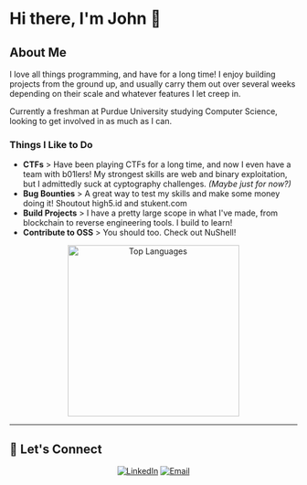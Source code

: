 # Hi there, I'm John 👋

## **About Me**

<div align="left">
  
I love all things programming, and have for a long time! I enjoy building projects from the ground up, and usually carry them out over several weeks depending on their scale and whatever features I let creep in.

Currently a freshman at Purdue University studying Computer Science, looking to get involved in as much as I can.

###  **Things I Like to Do**

- **CTFs** > Have been playing CTFs for a long time, and now I even have a team with b01lers! My strongest skills are web and binary exploitation, but I admittedly suck at cyptography challenges. *(Maybe just for now?)*
- **Bug Bounties** > A great way to test my skills and make some money doing it! Shoutout high5.id and stukent.com
- **Build Projects** > I have a pretty large scope in what I've made, from blockchain to reverse engineering tools. I build to learn!
- **Contribute to OSS** > You should too. Check out NuShell!

<div align="center">

<img width="300" src="https://github-readme-stats.vercel.app/api/top-langs/?username=JohnSwiftC&layout=compact&theme=tokyonight&hide_border=true&bg_color=0D1117" alt="Top Languages" />

</div>

</div>

---


## 🤝 **Let's Connect**

<div align="center">
  
  [![LinkedIn](https://img.shields.io/badge/LinkedIn-0077B5?style=for-the-badge&logo=linkedin&logoColor=white)](https://www.linkedin.com/in/john-swift-a0bbb026b/)
  [![Email](https://img.shields.io/badge/Email-D14836?style=for-the-badge&logo=gmail&logoColor=white)](mailto:johnswift@live.com)

</div>
